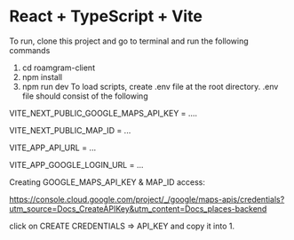 # React + TypeScript + Vite

To run, clone this project and go to terminal and run the following commands
1. cd roamgram-client
2. npm install
3. npm run dev
To load scripts, create .env file at the root directory. .env file should consist of the following

VITE_NEXT_PUBLIC_GOOGLE_MAPS_API_KEY = ....

VITE_NEXT_PUBLIC_MAP_ID = ...

VITE_APP_API_URL = ...

VITE_APP_GOOGLE_LOGIN_URL = ...

Creating GOOGLE_MAPS_API_KEY & MAP_ID access:

https://console.cloud.google.com/project/_/google/maps-apis/credentials?utm_source=Docs_CreateAPIKey&utm_content=Docs_places-backend

click on CREATE CREDENTIALS => API_KEY and copy it into 1.
